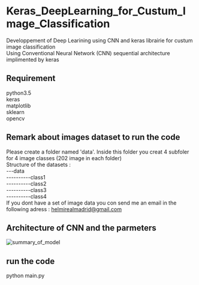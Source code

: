 # Keras_DeepLearning_for_Custum_Image_Classification
Developpement of Deep Learining using CNN and keras librairie for custum image classification <br/>
Using Conventional Neural Network (CNN) sequential architecture implimented by keras <br/> 
## Requirement 
python3.5<br/>
keras<br/>
matplotlib<br/>
sklearn<br/>
opencv<br/>
## Remark about images dataset to run the code 
Please create a folder  named 'data'. Inside this folder you creat 4 subfoler for 4 image classes (202 image in each folder)<br/>
Structure of the datasets : <br/>
---data<br/>
----------class1<br/>
----------class2<br/>
----------class3<br/>
----------class4<br/>
If you dont have a set of image data  you con send me an email in the following adress : helmirealmadrid@gmail.com <br/>
## Architecture of CNN and the parmeters 
![summary_of_model](https://user-images.githubusercontent.com/40611217/50387867-0a457380-0707-11e9-9ec3-ba00c0ef2585.JPG)
## run the code
python main.py 
